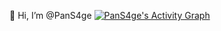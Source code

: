 👋 Hi, I’m @PanS4ge
<a href="https://github.com/Ashutosh00710/github-readme-activity-graph"><img alt="PanS4ge's Activity Graph" src="https://github-readme-activity-graph.cyclic.app/graph?username=PanS4ge&bg_color=0d0c0c&color=5cfcff&line=00ccff&point=1a4675&area=true&hide_border=true" /></a>
<!---
PanS4ge/PanS4ge is a ✨ special ✨ repository because its `README.md` (this file) appears on your GitHub profile.
You can click the Preview link to take a look at your changes.
--->
